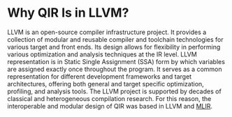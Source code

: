 
# Why QIR Is in LLVM?

LLVM is an open-source compiler infrastructure project. It provides a collection of modular and reusable compiler and toolchain technologies for various target and front ends. Its design allows for flexibility in performing various optimization and analysis techniques at the IR level. LLVM representation is in Static Single Assignment (SSA) form by which variables are assigned exactly once throughout the program. It serves as a common representation for different development frameworks and target architectures, offering both general and target specific optimization, profiling, and analysis tools.
The LLVM project is supported by decades of classical and heterogeneous compilation research. For this reason, the interoperable and modular design of QIR was based in LLVM and [MLIR](qir-book/concepts/MLIR.md).
